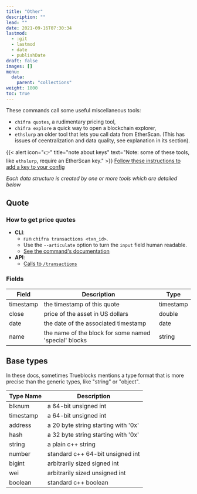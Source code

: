 ```yaml
---
title: "Other"
description: ""
lead: ""
date: 2021-09-16T07:30:34
lastmod:
  - :git
  - lastmod
  - date
  - publishDate
draft: false
images: []
menu:
  data:
    parent: "collections"
weight: 1800
toc: true
---
```


These commands call some useful miscellaneous tools:
* `chifra quotes`, a rudimentary pricing tool,
* `chifra explore` a quick way to open a blockchain explorer,
* `ethslurp` an older tool that lets you call data from EtherScan. (This has issues of ceentralization and data quality, see explanation in its section).

{{< alert icon="👉" title="note about keys"
text="Note: some of these tools, like `ethslurp`, require an EtherScan key." >}}
[Follow these instructions to add a key to your config](https://docs.trueblocks.io/docs/prologue/installing-trueblocks/#3-update-the-configs-for-your-rpc-and-api-keys)

_Each data structure is created by one or more tools which are detailed below_

## Quote
<!----
TEXT ABOUT PRICE QUOTES
----->

### How to get price quotes

- **CLI**:
  - run `chifra transactions <txn_id>`.
  - Use the `--articulate` option to turn the `input` field human readable.
  - [See the command's documentation](/docs/chifra/chaindata/#chifra-transactions)
- **API**:
  - [Calls to `/transactions`](/api#operation/chaindata-transactions)

### Fields

| Field | Description | Type |
|-------|-------------|------|
| timestamp | the timestamp of this quote | timestamp |
| close | price of the asset in US dollars | double |
| date | the date of the associated timestamp | date |
| name | the name of the block for some named 'special' blocks | string |
## Base types

In these docs, sometimes Trueblocks mentions a type format that is more
precise than the generic types, like "string" or "object".

| Type Name | Description                         |
| --------- | ----------------------------------- |
| blknum    | a 64-bit unsigned int               |
| timestamp | a 64-bit unsigned int               |
| address   | a 20 byte string starting with '0x' |
| hash      | a 32 byte string starting with '0x' |
| string    | a plain c++ string                  |
| number    | standard c++ 64-bit unsigned int    |
| bigint    | arbitrarily sized signed int        |
| wei       | arbitrarily sized unsigned int      |
| boolean   | standard c++ boolean                |
